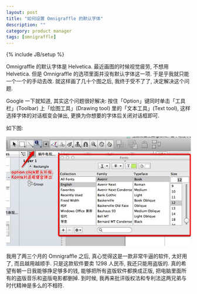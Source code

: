 ```yaml
---
layout: post
title: "如何设置 Omnigraffle 的默认字体"
description: ""
category: product manager
tags: [omnigraffle]
---
```

{% include JB/setup %}

Omnigraffle 的默认字体是 Helvetica. 最近画图的时候视觉疲劳, 不想用 Helvetica. 但是 Omnigraffle 的选项里面并没有默认字体这一项. 于是乎我就只能一个一个的手动去改. 就这样画了几十个图之后, 我终于受不了了, 决定解决这个问题.

Google 一下就知道, 其实这个问题很好解决: 按住「Option」键同时单击「工具栏」(Toolbar) 上「绘图工具」(Drawing tool) 里的「文本工具」(Text tool), 这样选择字体的对话框变会弹出, 更换为你想要的字体后关闭对话框即可.

如下图:

![Omnigrafle](/images/default-font.jpg)

我用了两三个月的 Omnigraffle 之后, 真心觉得这是一款非常牛逼的软件, 太好用了, 而且越用越顺手. 只是这款软件要卖 1298 人民币, 我还只能用盗版的. 真的希望有朝一日我能够挣足够多的钱, 能够把所有盗版软件都换成正版, 把电脑里面所有的盗版音乐和盗版电影都删掉. 到时候, 我再来批评版权法和专利法这两兄弟与时代精神是多么的不相符.